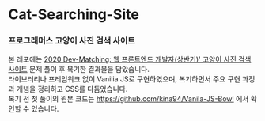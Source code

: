 # Cat-Searching-Site
### 프로그래머스 고양이 사진 검색 사이트
본 레포에는 <a href='https://programmers.co.kr/skill_check_assignments/4'>2020 Dev-Matching: 웹 프론트엔드 개발자(상반기)' 고양이 사진 검색 사이트</a> 문제 풀이 후 복기한 결과물을 담았습니다.</br>
라이브러리나 프레임워크 없이 Vanilia JS로 구현하였으며, 복기하면서 주요 구현 과정과 개념을 정리하고 CSS를 다듬었습니다.</br>
복기 전 첫 풀이의 원본 코드는 https://github.com/kina94/Vanila-JS-Bowl 에서 확인할 수 있습니다.
